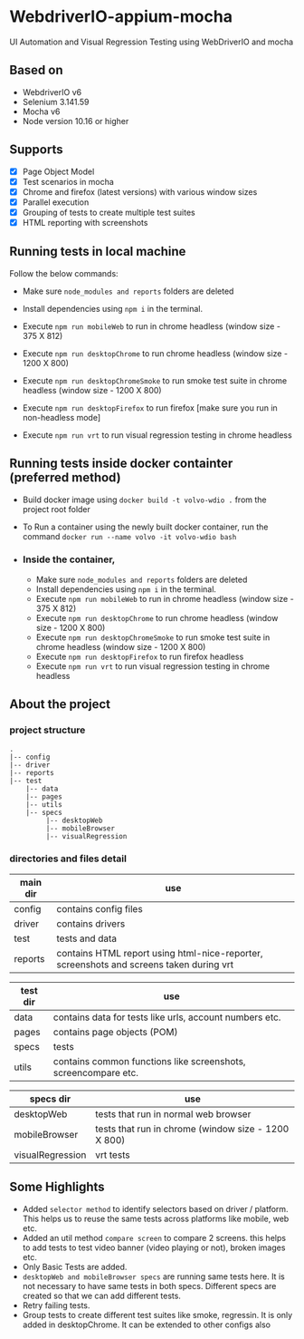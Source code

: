 # WebdriverIO-appium-mocha

UI Automation and Visual Regression Testing using WebDriverIO and mocha

## Based on

- WebdriverIO v6
- Selenium 3.141.59
- Mocha v6
- Node version 10.16 or higher

## Supports
- [X] Page Object Model
- [X] Test scenarios in mocha
- [X] Chrome and firefox (latest versions) with various window sizes
- [X] Parallel execution
- [X] Grouping of tests to create multiple test suites
- [X] HTML reporting with screenshots

## Running tests in local machine
Follow the below commands:

- Make sure `node_modules and reports` folders are deleted

- Install dependencies using `npm i` in the terminal.

- Execute `npm run mobileWeb` to run in chrome headless (window size - 375 X 812)

- Execute `npm run desktopChrome` to run chrome headless  (window size - 1200 X 800)

- Execute `npm run desktopChromeSmoke` to run smoke test suite in chrome headless  (window size - 1200 X 800)

- Execute `npm run desktopFirefox` to run firefox [make sure you run in non-headless mode]

- Execute `npm run vrt` to run visual regression testing in chrome headless


## Running tests inside docker containter (preferred method)
 
- Build docker image using `docker build -t volvo-wdio .` from the project root folder
- To Run a container using the newly built docker container, run the command `docker run --name volvo -it volvo-wdio bash`

- ### Inside the container, 

  - Make sure `node_modules and reports` folders are deleted
  - Install dependencies using `npm i` in the terminal.
  - Execute `npm run mobileWeb` to run in chrome headless (window size - 375 X 812)
  - Execute `npm run desktopChrome` to run chrome headless  (window size - 1200 X 800)
  - Execute `npm run desktopChromeSmoke` to run smoke test suite in chrome headless  (window size - 1200 X 800)
  - Execute `npm run desktopFirefox` to run firefox headless
  - Execute `npm run vrt` to run visual regression testing in chrome headless


## About the project

### project structure
````
.
|-- config
|-- driver
|-- reports
|-- test
    |-- data
    |-- pages
    |-- utils
    |-- specs
         |-- desktopWeb
         |-- mobileBrowser
         |-- visualRegression
````

### directories and files detail

main dir | use
------------ | -------------
config | contains config files
driver | contains drivers
test   | tests and data
reports   | contains HTML report using html-nice-reporter, screenshots and screens taken during vrt

test dir     | use
------------ | -------------
data | contains data for tests like urls, account numbers etc. 
pages | contains page objects (POM)
specs   | tests 
utils   | contains common functions like screenshots, screencompare etc. 

specs dir | use
------------ | -------------
desktopWeb | tests that run in normal web browser
mobileBrowser | tests that run in chrome (window size - 1200 X 800)
visualRegression   | vrt tests

## Some Highlights

- Added `selector method` to identify selectors based on driver / platform. This helps us to reuse the same tests across platforms like mobile, web etc. 
- Added an util method `compare screen` to compare 2 screens. this helps to add tests to test video banner (video playing or not), broken images etc.
- Only Basic Tests are added. 
- `desktopWeb and mobileBrowser specs` are running same tests here. It is not necessary to have same tests in both specs. Different specs are created so that we can add different tests.
- Retry failing tests.
- Group tests to create different test suites like smoke, regressin. It is only added in desktopChrome. It can be extended to other configs also 